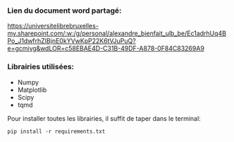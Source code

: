 

### Lien du document word partagé:

https://universitelibrebruxelles-my.sharepoint.com/:w:/g/personal/alexandre_bienfait_ulb_be/Ec1adrhUq4BPo_J1dwfrhZIBjnE0kYVwKpP22K6tVJuPuQ?e=gcmivg&wdLOR=c58EBAE4D-C31B-49DF-A878-0F84C83269A9

### Librairies utilisées:

- Numpy
- Matplotlib
- Scipy
- tqmd

Pour installer toutes les librairies, il suffit de taper dans le terminal:

```pip install -r requirements.txt```
